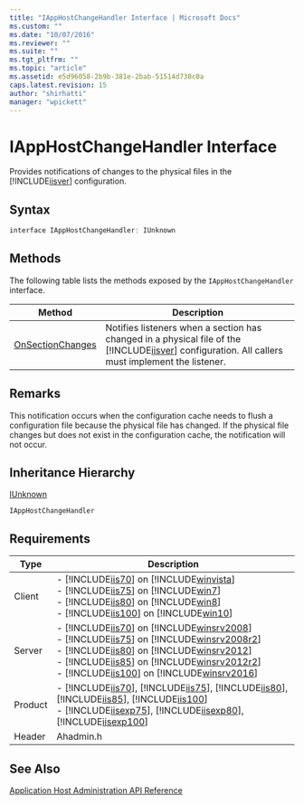 ```yaml
---
title: "IAppHostChangeHandler Interface | Microsoft Docs"
ms.custom: ""
ms.date: "10/07/2016"
ms.reviewer: ""
ms.suite: ""
ms.tgt_pltfrm: ""
ms.topic: "article"
ms.assetid: e5d96058-2b9b-381e-2bab-51514d730c0a
caps.latest.revision: 15
author: "shirhatti"
manager: "wpickett"
---
```

# IAppHostChangeHandler Interface
Provides notifications of changes to the physical files in the [!INCLUDE[iisver](../../../wmi-provider/includes/iisver-md.md)] configuration.  
  
## Syntax  
  
```cpp  
interface IAppHostChangeHandler: IUnknown  
```  
  
## Methods  
 The following table lists the methods exposed by the `IAppHostChangeHandler` interface.  
  
|Method|Description|  
|------------|-----------------|  
|[OnSectionChanges](../../../webdevelopment-reference\native-code-api\webdev-native-api-reference/iapphostchangehandler-onsectionchanges-method.md)|Notifies listeners when a section has changed in a physical file of the [!INCLUDE[iisver](../../../wmi-provider/includes/iisver-md.md)] configuration. All callers must implement the listener.|  
  
## Remarks  
 This notification occurs when the configuration cache needs to flush a configuration file because the physical file has changed. If the physical file changes but does not exist in the configuration cache, the notification will not occur.  
  
## Inheritance Hierarchy  
 [IUnknown](http://go.microsoft.com/fwlink/?LinkId=55951)  
  
 `IAppHostChangeHandler`  
  
## Requirements  
  
|Type|Description|  
|----------|-----------------|  
|Client|-   [!INCLUDE[iis70](../../../wmi-provider/includes/iis70-md.md)] on [!INCLUDE[winvista](../../../wmi-provider/includes/winvista-md.md)]<br />-   [!INCLUDE[iis75](../../../wmi-provider/includes/iis75-md.md)] on [!INCLUDE[win7](../../../wmi-provider/includes/win7-md.md)]<br />-   [!INCLUDE[iis80](../../../wmi-provider/includes/iis80-md.md)] on [!INCLUDE[win8](../../../wmi-provider/includes/win8-md.md)]<br />-   [!INCLUDE[iis100](../../../wmi-provider/includes/iis100-md.md)] on [!INCLUDE[win10](../../../wmi-provider/includes/win10-md.md)]|  
|Server|-   [!INCLUDE[iis70](../../../wmi-provider/includes/iis70-md.md)] on [!INCLUDE[winsrv2008](../../../wmi-provider/includes/winsrv2008-md.md)]<br />-   [!INCLUDE[iis75](../../../wmi-provider/includes/iis75-md.md)] on [!INCLUDE[winsrv2008r2](../../../wmi-provider/includes/winsrv2008r2-md.md)]<br />-   [!INCLUDE[iis80](../../../wmi-provider/includes/iis80-md.md)] on [!INCLUDE[winsrv2012](../../../wmi-provider/includes/winsrv2012-md.md)]<br />-   [!INCLUDE[iis85](../../../wmi-provider/includes/iis85-md.md)] on [!INCLUDE[winsrv2012r2](../../../wmi-provider/includes/winsrv2012r2-md.md)]<br />-   [!INCLUDE[iis100](../../../wmi-provider/includes/iis100-md.md)] on [!INCLUDE[winsrv2016](../../../wmi-provider/includes/winsrv2016-md.md)]|  
|Product|-   [!INCLUDE[iis70](../../../wmi-provider/includes/iis70-md.md)], [!INCLUDE[iis75](../../../wmi-provider/includes/iis75-md.md)], [!INCLUDE[iis80](../../../wmi-provider/includes/iis80-md.md)], [!INCLUDE[iis85](../../../wmi-provider/includes/iis85-md.md)], [!INCLUDE[iis100](../../../wmi-provider/includes/iis100-md.md)]<br />-   [!INCLUDE[iisexp75](../../../webdevelopment-reference\native-code-api\webdev-native-api-reference/includes/iisexp75-md.md)], [!INCLUDE[iisexp80](../../../webdevelopment-reference\native-code-api\webdev-native-api-reference/includes/iisexp80-md.md)], [!INCLUDE[iisexp100](../../../webdevelopment-reference\native-code-api\webdev-native-api-reference/includes/iisexp100-md.md)]|  
|Header|Ahadmin.h|  
  
## See Also  
 [Application Host Administration API Reference](../../../webdevelopment-reference\native-code-api\webdev-native-api-reference/application-host-administration-api-reference.md)